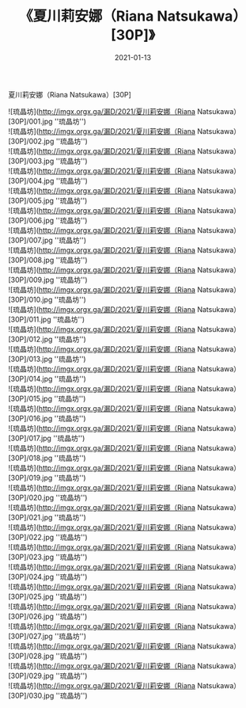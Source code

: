 ﻿---
layout: post
title:  《夏川莉安娜（Riana Natsukawa）[30P]》
date:   2021-01-13
img: imgx.orgx.ga/漏D/2021/夏川莉安娜（Riana Natsukawa）[30P]/000.jpg
categories: [美女, 性感, 泳衣]
---

夏川莉安娜（Riana Natsukawa）[30P]

![琉晶坊](http://imgx.orgx.ga/漏D/2021/夏川莉安娜（Riana Natsukawa）[30P]/001.jpg ''琉晶坊'') <br>
![琉晶坊](http://imgx.orgx.ga/漏D/2021/夏川莉安娜（Riana Natsukawa）[30P]/002.jpg ''琉晶坊'') <br>
![琉晶坊](http://imgx.orgx.ga/漏D/2021/夏川莉安娜（Riana Natsukawa）[30P]/003.jpg ''琉晶坊'') <br>
![琉晶坊](http://imgx.orgx.ga/漏D/2021/夏川莉安娜（Riana Natsukawa）[30P]/004.jpg ''琉晶坊'') <br>
![琉晶坊](http://imgx.orgx.ga/漏D/2021/夏川莉安娜（Riana Natsukawa）[30P]/005.jpg ''琉晶坊'') <br>
![琉晶坊](http://imgx.orgx.ga/漏D/2021/夏川莉安娜（Riana Natsukawa）[30P]/006.jpg ''琉晶坊'') <br>
![琉晶坊](http://imgx.orgx.ga/漏D/2021/夏川莉安娜（Riana Natsukawa）[30P]/007.jpg ''琉晶坊'') <br>
![琉晶坊](http://imgx.orgx.ga/漏D/2021/夏川莉安娜（Riana Natsukawa）[30P]/008.jpg ''琉晶坊'') <br>
![琉晶坊](http://imgx.orgx.ga/漏D/2021/夏川莉安娜（Riana Natsukawa）[30P]/009.jpg ''琉晶坊'') <br>
![琉晶坊](http://imgx.orgx.ga/漏D/2021/夏川莉安娜（Riana Natsukawa）[30P]/010.jpg ''琉晶坊'') <br>
![琉晶坊](http://imgx.orgx.ga/漏D/2021/夏川莉安娜（Riana Natsukawa）[30P]/011.jpg ''琉晶坊'') <br>
![琉晶坊](http://imgx.orgx.ga/漏D/2021/夏川莉安娜（Riana Natsukawa）[30P]/012.jpg ''琉晶坊'') <br>
![琉晶坊](http://imgx.orgx.ga/漏D/2021/夏川莉安娜（Riana Natsukawa）[30P]/013.jpg ''琉晶坊'') <br>
![琉晶坊](http://imgx.orgx.ga/漏D/2021/夏川莉安娜（Riana Natsukawa）[30P]/014.jpg ''琉晶坊'') <br>
![琉晶坊](http://imgx.orgx.ga/漏D/2021/夏川莉安娜（Riana Natsukawa）[30P]/015.jpg ''琉晶坊'') <br>
![琉晶坊](http://imgx.orgx.ga/漏D/2021/夏川莉安娜（Riana Natsukawa）[30P]/016.jpg ''琉晶坊'') <br>
![琉晶坊](http://imgx.orgx.ga/漏D/2021/夏川莉安娜（Riana Natsukawa）[30P]/017.jpg ''琉晶坊'') <br>
![琉晶坊](http://imgx.orgx.ga/漏D/2021/夏川莉安娜（Riana Natsukawa）[30P]/018.jpg ''琉晶坊'') <br>
![琉晶坊](http://imgx.orgx.ga/漏D/2021/夏川莉安娜（Riana Natsukawa）[30P]/019.jpg ''琉晶坊'') <br>
![琉晶坊](http://imgx.orgx.ga/漏D/2021/夏川莉安娜（Riana Natsukawa）[30P]/020.jpg ''琉晶坊'') <br>
![琉晶坊](http://imgx.orgx.ga/漏D/2021/夏川莉安娜（Riana Natsukawa）[30P]/021.jpg ''琉晶坊'') <br>
![琉晶坊](http://imgx.orgx.ga/漏D/2021/夏川莉安娜（Riana Natsukawa）[30P]/022.jpg ''琉晶坊'') <br>
![琉晶坊](http://imgx.orgx.ga/漏D/2021/夏川莉安娜（Riana Natsukawa）[30P]/023.jpg ''琉晶坊'') <br>
![琉晶坊](http://imgx.orgx.ga/漏D/2021/夏川莉安娜（Riana Natsukawa）[30P]/024.jpg ''琉晶坊'') <br>
![琉晶坊](http://imgx.orgx.ga/漏D/2021/夏川莉安娜（Riana Natsukawa）[30P]/025.jpg ''琉晶坊'') <br>
![琉晶坊](http://imgx.orgx.ga/漏D/2021/夏川莉安娜（Riana Natsukawa）[30P]/026.jpg ''琉晶坊'') <br>
![琉晶坊](http://imgx.orgx.ga/漏D/2021/夏川莉安娜（Riana Natsukawa）[30P]/027.jpg ''琉晶坊'') <br>
![琉晶坊](http://imgx.orgx.ga/漏D/2021/夏川莉安娜（Riana Natsukawa）[30P]/028.jpg ''琉晶坊'') <br>
![琉晶坊](http://imgx.orgx.ga/漏D/2021/夏川莉安娜（Riana Natsukawa）[30P]/029.jpg ''琉晶坊'') <br>
![琉晶坊](http://imgx.orgx.ga/漏D/2021/夏川莉安娜（Riana Natsukawa）[30P]/030.jpg ''琉晶坊'') <br>